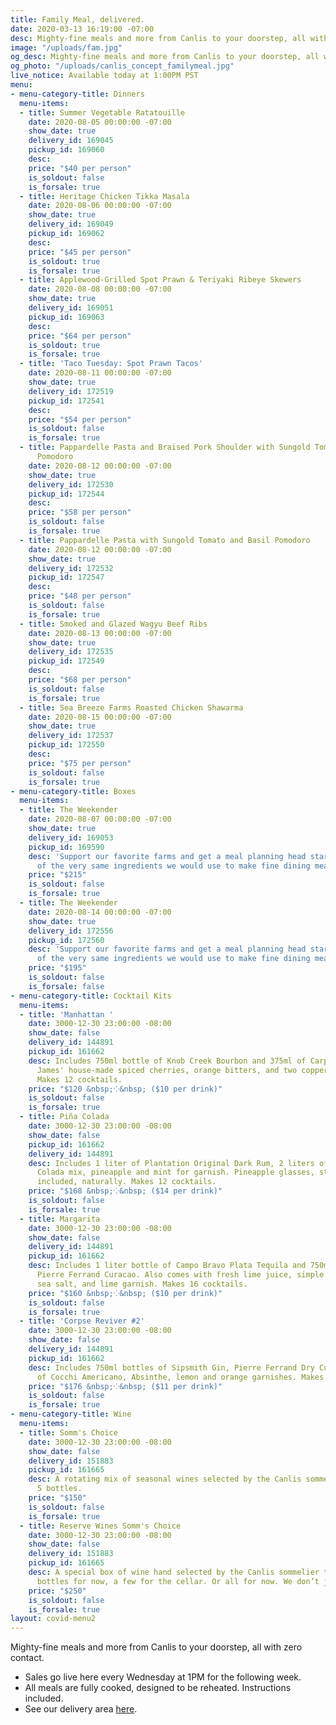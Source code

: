```yaml
---
title: Family Meal, delivered.
date: 2020-03-13 16:19:00 -07:00
desc: Mighty-fine meals and more from Canlis to your doorstep, all with zero contact.
image: "/uploads/fam.jpg"
og_desc: Mighty-fine meals and more from Canlis to your doorstep, all with zero contact.
og_photo: "/uploads/canlis_concept_familymeal.jpg"
live_notice: Available today at 1:00PM PST
menu:
- menu-category-title: Dinners
  menu-items:
  - title: Summer Vegetable Ratatouille
    date: 2020-08-05 00:00:00 -07:00
    show_date: true
    delivery_id: 169045
    pickup_id: 169060
    desc: 
    price: "$40 per person"
    is_soldout: false
    is_forsale: true
  - title: Heritage Chicken Tikka Masala
    date: 2020-08-06 00:00:00 -07:00
    show_date: true
    delivery_id: 169049
    pickup_id: 169062
    desc: 
    price: "$45 per person"
    is_soldout: true
    is_forsale: true
  - title: Applewood-Grilled Spot Prawn & Teriyaki Ribeye Skewers
    date: 2020-08-08 00:00:00 -07:00
    show_date: true
    delivery_id: 169051
    pickup_id: 169063
    desc: 
    price: "$64 per person"
    is_soldout: true
    is_forsale: true
  - title: 'Taco Tuesday: Spot Prawn Tacos'
    date: 2020-08-11 00:00:00 -07:00
    show_date: true
    delivery_id: 172519
    pickup_id: 172541
    desc: 
    price: "$54 per person"
    is_soldout: false
    is_forsale: true
  - title: Pappardelle Pasta and Braised Pork Shoulder with Sungold Tomato and Basil
      Pomodoro
    date: 2020-08-12 00:00:00 -07:00
    show_date: true
    delivery_id: 172530
    pickup_id: 172544
    desc: 
    price: "$58 per person"
    is_soldout: false
    is_forsale: true
  - title: Pappardelle Pasta with Sungold Tomato and Basil Pomodoro
    date: 2020-08-12 00:00:00 -07:00
    show_date: true
    delivery_id: 172532
    pickup_id: 172547
    desc: 
    price: "$48 per person"
    is_soldout: false
    is_forsale: true
  - title: Smoked and Glazed Wagyu Beef Ribs
    date: 2020-08-13 00:00:00 -07:00
    show_date: true
    delivery_id: 172535
    pickup_id: 172549
    desc: 
    price: "$68 per person"
    is_soldout: false
    is_forsale: true
  - title: Sea Breeze Farms Roasted Chicken Shawarma
    date: 2020-08-15 00:00:00 -07:00
    show_date: true
    delivery_id: 172537
    pickup_id: 172550
    desc: 
    price: "$75 per person"
    is_soldout: false
    is_forsale: true
- menu-category-title: Boxes
  menu-items:
  - title: The Weekender
    date: 2020-08-07 00:00:00 -07:00
    show_date: true
    delivery_id: 169053
    pickup_id: 169590
    desc: 'Support our favorite farms and get a meal planning head start with a box
      of the very same ingredients we would use to make fine dining meals from. '
    price: "$215"
    is_soldout: false
    is_forsale: true
  - title: The Weekender
    date: 2020-08-14 00:00:00 -07:00
    show_date: true
    delivery_id: 172556
    pickup_id: 172560
    desc: 'Support our favorite farms and get a meal planning head start with a box
      of the very same ingredients we would use to make fine dining meals from. '
    price: "$195"
    is_soldout: false
    is_forsale: false
- menu-category-title: Cocktail Kits
  menu-items:
  - title: 'Manhattan '
    date: 3000-12-30 23:00:00 -08:00
    show_date: false
    delivery_id: 144891
    pickup_id: 161662
    desc: Includes 750ml bottle of Knob Creek Bourbon and 375ml of Carpano Antica,
      James' house-made spiced cherries, orange bitters, and two copper garnish picks.
      Makes 12 cocktails.
    price: "$120 &nbsp;⁘&nbsp; ($10 per drink)"
    is_soldout: false
    is_forsale: true
  - title: Piña Colada
    date: 3000-12-30 23:00:00 -08:00
    show_date: false
    pickup_id: 161662
    delivery_id: 144891
    desc: Includes 1 liter of Plantation Original Dark Rum, 2 liters of Canlis Pina
      Colada mix, pineapple and mint for garnish. Pineapple glasses, straws and umbrellas
      included, naturally. Makes 12 cocktails.
    price: "$168 &nbsp;⁘&nbsp; ($14 per drink)"
    is_soldout: false
    is_forsale: true
  - title: Margarita
    date: 3000-12-30 23:00:00 -08:00
    show_date: false
    delivery_id: 144891
    pickup_id: 161662
    desc: Includes 1 liter bottle of Campo Bravo Plata Tequila and 750ml bottle of
      Pierre Ferrand Curacao. Also comes with fresh lime juice, simple syrup, Jacobsen
      sea salt, and lime garnish. Makes 16 cocktails.
    price: "$160 &nbsp;⁘&nbsp; ($10 per drink)"
    is_soldout: false
    is_forsale: true
  - title: 'Corpse Reviver #2'
    date: 3000-12-30 23:00:00 -08:00
    show_date: false
    delivery_id: 144891
    pickup_id: 161662
    desc: Includes 750ml bottles of Sipsmith Gin, Pierre Ferrand Dry Curacao and 375ml
      of Cocchi Americano, Absinthe, lemon and orange garnishes. Makes 16 cocktails.
    price: "$176 &nbsp;⁘&nbsp; ($11 per drink)"
    is_soldout: false
    is_forsale: true
- menu-category-title: Wine
  menu-items:
  - title: Somm's Choice
    date: 3000-12-30 23:00:00 -08:00
    show_date: false
    delivery_id: 151883
    pickup_id: 161665
    desc: A rotating mix of seasonal wines selected by the Canlis sommelier team.
      5 bottles.
    price: "$150"
    is_soldout: false
    is_forsale: true
  - title: Reserve Wines Somm's Choice
    date: 3000-12-30 23:00:00 -08:00
    show_date: false
    delivery_id: 151883
    pickup_id: 161665
    desc: A special box of wine hand selected by the Canlis sommelier team. A few
      bottles for now, a few for the cellar. Or all for now. We don’t judge. 5 bottles.
    price: "$250"
    is_soldout: false
    is_forsale: true
layout: covid-menu2
---
```


Mighty-fine meals and more from Canlis to your doorstep, all with zero contact.

- Sales go live here every Wednesday at 1PM for the following week.
- All meals are fully cooked, designed to be reheated. Instructions included.
- See our delivery area [here](/deliverymap).
